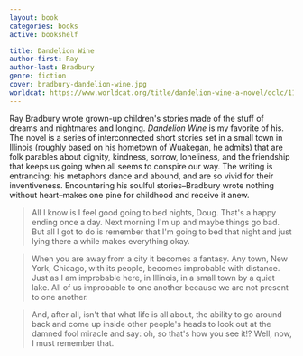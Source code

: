```yaml
---
layout: book
categories: books
active: bookshelf

title: Dandelion Wine
author-first: Ray
author-last: Bradbury
genre: fiction
cover: bradbury-dandelion-wine.jpg
worldcat: https://www.worldcat.org/title/dandelion-wine-a-novel/oclc/1119524
---
```


Ray Bradbury wrote grown-up children's stories made of the stuff of dreams and nightmares and longing. *Dandelion Wine* is my favorite of his. The novel is a series of interconnected short stories set in a small town in Illinois (roughly based on his hometown of Wuakegan, he admits) that are folk parables about dignity, kindness, sorrow, loneliness, and the friendship that keeps us going when all seems to conspire our way. The writing is entrancing: his metaphors dance and abound, and are so vivid for their inventiveness. Encountering his soulful stories–Bradbury wrote nothing without heart–makes one pine for childhood and receive it anew. 

> All I know is I feel good going to bed nights, Doug. That's a happy ending once a day. Next morning I'm up and maybe things go bad. But all I got to do is remember that I'm going to bed that night and just lying there a while makes everything okay.

> When you are away from a city it becomes a fantasy. Any town, New York, Chicago, with its people, becomes improbable with distance. Just as I am improbable here, in Illinois, in a small town by a quiet lake. All of us improbable to one another because we are not present to one another.

> And, after all, isn't that what life is all about, the ability to go around back and come up inside other people's heads to look out at the damned fool miracle and say: oh, so that's how you see it!? Well, now, I must remember that.